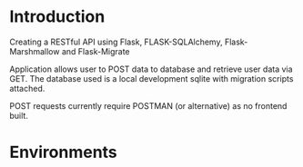 # Introduction
Creating a RESTful API using Flask, FLASK-SQLAlchemy, Flask-Marshmallow and Flask-Migrate

Application allows user to POST data to database and retrieve user data via GET. The database used is a local development sqlite with migration scripts attached. 

POST requests currently require POSTMAN (or alternative) as no frontend built. 

# Environments
